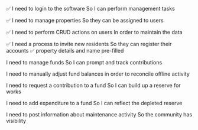 ✅ I need to login to the software
So I can perform management tasks

✅ I need to manage properties
So they can be assigned to users

✅ I need to perform CRUD actions on users
In order to maintain the data

✅ I need a process to invite new residents
So they can register their accounts
    ✅ property details and name pre-filled

I need to manage funds
So I can prompt and track contributions

I need to manually adjust fund balances
in order to reconcile offline activity

I need to request a contribution to a fund
So I can build up a reserve for works

I need to add expenditure to a fund
So I can reflect the depleted reserve

I need to post information about maintenance activity
So the community has visibility

